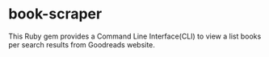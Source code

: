 # book-scraper
This Ruby gem provides a Command Line Interface(CLI) to view a list books per search results from Goodreads website.
